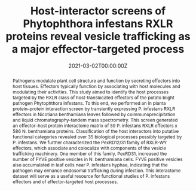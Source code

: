 ---
title: "Host-interactor screens of Phytophthora infestans RXLR proteins reveal vesicle trafficking as a major effector-targeted process"
authors:

- Benjamin Petre
- Mauricio P. Contreras
- Tolga O. Bozkurt
- Martin H. Schattat
- Jan Sklenar
- Sebastian Schornack
- Ahmed Abd-El-Haliem
- admin
- Rosa Lozano-Durán
- Yasin F. Dagdas
- Frank L.H. Menke
- Alexandra M.E. Jones
- Jack H. Vossen
- Silke Robatzek
- Sophien Kamoun
- Joe Win

author_notes:
# - "Equal contribution"
# - "Equal contribution"
date: "2021-03-02T00:00:00Z"
doi: "https://doi.org/10.1093/plcell/koab069"

# Schedule page publish date (NOT publication's date).
publishDate: "2017-04-01T00:00:00Z"

# Publication type.
# Legend: 0 = Uncategorized; 1 = Conference paper; 2 = Journal article;
# 3 = Preprint / Working Paper; 4 = Report; 5 = Book; 6 = Book section;
# 7 = Thesis; 8 = Patent
publication_types: ["2"]

# Publication name and optional abbreviated publication name.
publication: "*The Plant Cell*, 33 (5), 1447-1471"
publication_short: ""

abstract: Pathogens modulate plant cell structure and function by secreting effectors into host tissues. Effectors typically function by associating with host molecules and modulating their activities. This study aimed to identify the host processes targeted by the RXLR class of host-translocated effectors of the potato blight pathogen Phytophthora infestans. To this end, we performed an in planta protein–protein interaction screen by transiently expressing P. infestans RXLR effectors in Nicotiana benthamiana leaves followed by coimmunoprecipitation and liquid chromatography-tandem mass spectrometry. This screen generated an effector–host protein interactome matrix of 59 P. infestans RXLR effectors x 586 N. benthamiana proteins. Classification of the host interactors into putative functional categories revealed over 35 biological processes possibly targeted by P. infestans. We further characterized the PexRD12/31 family of RXLR-WY effectors, which associate and colocalize with components of the vesicle trafficking machinery. One member of this family, PexRD31, increased the number of FYVE positive vesicles in N. benthamiana cells. FYVE positive vesicles also accumulated in leaf cells near P. infestans hyphae, indicating that the pathogen may enhance endosomal trafficking during infection. This interactome dataset will serve as a useful resource for functional studies of P. infestans effectors and of effector-targeted host processes.

# Summary. An optional shortened abstract.
# summary: Lorem ipsum dolor sit amet, consectetur adipiscing elit. Duis posuere tellus ac convallis placerat. Proin tincidunt magna sed ex sollicitudin condimentum.

# links:
# - name: ""
#   url: ""
url_pdf: "https://academic.oup.com/plcell/article-pdf/33/5/1447/38859399/koab069.pdf"
# url_code: ''
# url_dataset: ''
# url_poster: ''
# url_project: ''
# url_slides: ''
# url_source: ''
# url_video: ''

ags:
- Source Themes
featured: true

# Featured image
# To use, add an image named `featured.jpg/png` to your page's folder. 
image:
  caption: ''
  focal_point: ""

# Associated Projects (optional).
#   Associate this publication with one or more of your projects.
#   Simply enter your project's folder or file name without extension.
#   E.g. `internal-project` references `content/project/internal-project/index.md`.
#   Otherwise, set `projects: []`.
projects: []

# Slides (optional).
#   Associate this publication with Markdown slides.
#   Simply enter your slide deck's filename without extension.
#   E.g. `slides: "example"` references `content/slides/example/index.md`.
#   Otherwise, set `slides: ""`.
# slides: example
---